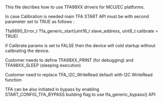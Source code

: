This file decribes how to use TFA98XX drivers for MCU/EC platforms.

In case Calibration is needed main TFA START API must be with second parameter set to TRUE as follows :

Tfa9890_Error_t Tfa_generic_start(uint16_t slave_address, uint8_t calibrate = TRUE)

if Calibrate params is set to FALSE then the device will cold startup without calibrating the device.

Customer needs to define TFA98XX_PRINT (for debugging) and TFA98XX_SLEEP (sleeping execution)

Customer need to replace TFA_I2C_WriteRead default with I2C WriteRead function 

TFA can be also initiated in bypass by enabling START_CONFIG_TFA_BYPASS building flag to use tfa_generic_bypass() API
